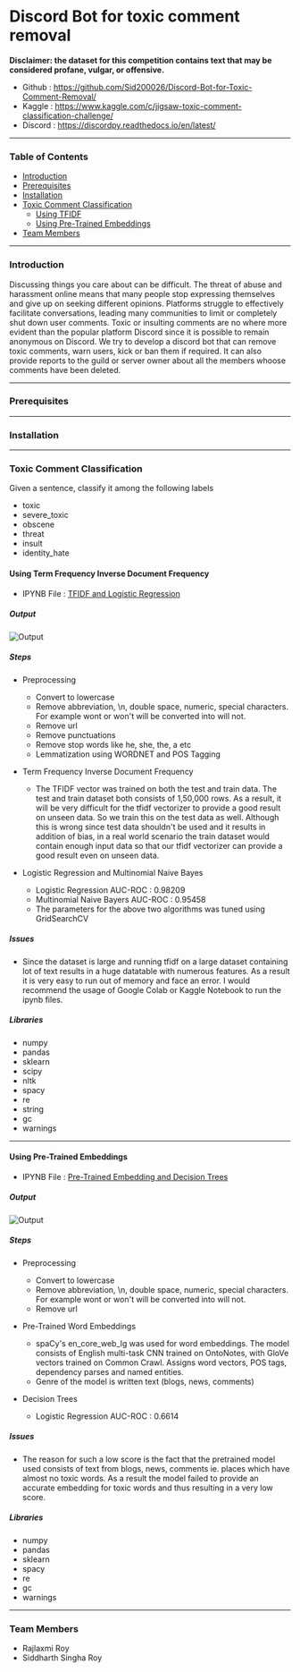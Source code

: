 # Discord Bot for toxic comment removal

**Disclaimer: the dataset for this competition contains text that may be considered profane, vulgar, or offensive.**

- Github : https://github.com/Sid200026/Discord-Bot-for-Toxic-Comment-Removal/
- Kaggle : https://www.kaggle.com/c/jigsaw-toxic-comment-classification-challenge/
- Discord : https://discordpy.readthedocs.io/en/latest/

---

### Table of Contents

- [ Introduction ](#introduction)
- [ Prerequisites](#prereq)
- [ Installation](#installation)
- [ Toxic Comment Classification](#toxic)
  - [ Using TFIDF](#tfidf)
  - [ Using Pre-Trained Embeddings](#pretrained)
- [ Team Members](#team)

---

<a name="introduction" />

### Introduction

Discussing things you care about can be difficult. The threat of abuse and harassment online means that many people stop expressing themselves and give up on seeking different opinions. Platforms struggle to effectively facilitate conversations, leading many communities to limit or completely shut down user comments. Toxic or insulting comments are no where more evident than the popular platform Discord since it is possible to remain anonymous on Discord. We try to develop a discord bot that can remove toxic comments, warn users, kick or ban them if required. It can also provide reports to the guild or server owner about all the members whoose comments have been deleted.

---

<a name="prereq" />

### Prerequisites

---

<a name="installation" />

### Installation

---

<a name="toxic" />

### Toxic Comment Classification

Given a sentence, classify it among the following labels

- toxic
- severe_toxic
- obscene
- threat
- insult
- identity_hate

<a name="tfidf" />

#### Using Term Frequency Inverse Document Frequency

- IPYNB File : [TFIDF and Logistic Regression](ML/Toxic_Comment_Classifier_tfidf.ipynb)

##### Output

<img src="https://github.com/Sid200026/Discord-Bot-for-Toxic-Comment-Removal/blob/master/ML/Output/Logistic%20Regression%20using%20TFIDF.png" alt="Output"/>

##### Steps

- Preprocessing

  - Convert to lowercase
  - Remove abbreviation, \n, double space, numeric, special characters. For example wont or won't will be converted into will not.
  - Remove url
  - Remove punctuations
  - Remove stop words like he, she, the, a etc
  - Lemmatization using WORDNET and POS Tagging

- Term Frequency Inverse Document Frequency
  - The TFIDF vector was trained on both the test and train data. The test and train dataset both consists of 1,50,000 rows. As a result, it will be very difficult for the tfidf vectorizer to provide a good result on unseen data. So we train this on the test data as well. Although this is wrong since test data shouldn't be used and it results in addition of bias, in a real world scenario the train dataset would contain enough input data so that our tfidf vectorizer can provide a good result even on unseen data.
- Logistic Regression and Multinomial Naive Bayes
  - Logistic Regression AUC-ROC : 0.98209
  - Multinomial Naive Bayers AUC-ROC : 0.95458
  - The parameters for the above two algorithms was tuned using GridSearchCV

##### Issues

- Since the dataset is large and running tfidf on a large dataset containing lot of text results in a huge datatable with numerous features. As a result it is very easy to run out of memory and face an error. I would recommend the usage of Google Colab or Kaggle Notebook to run the ipynb files.

##### Libraries

- numpy
- pandas
- sklearn
- scipy
- nltk
- spacy
- re
- string
- gc
- warnings

---

<a name="pretrained" />

#### Using Pre-Trained Embeddings

- IPYNB File : [Pre-Trained Embedding and Decision Trees](ML/Toxic_Comment_Classification_Pre_Trained_Word_Embedding.ipynb)

##### Output

<img src="https://github.com/Sid200026/Discord-Bot-for-Toxic-Comment-Removal/blob/master/ML/Output/Decision%20Tree%20Pre-Trained%20Embeddings.png" alt="Output"/>

##### Steps

- Preprocessing

  - Convert to lowercase
  - Remove abbreviation, \n, double space, numeric, special characters. For example wont or won't will be converted into will not.
  - Remove url

- Pre-Trained Word Embeddings
  - spaCy's en_core_web_lg was used for word embeddings. The model consists of English multi-task CNN trained on OntoNotes, with GloVe vectors trained on Common Crawl. Assigns word vectors, POS tags, dependency parses and named entities.
  - Genre of the model is written text (blogs, news, comments)
- Decision Trees
  - Logistic Regression AUC-ROC : 0.6614

##### Issues

- The reason for such a low score is the fact that the pretrained model used consists of text from blogs, news, comments ie. places which have almost no toxic words. As a result the model failed to provide an accurate embedding for toxic words and thus resulting in a very low score.

##### Libraries

- numpy
- pandas
- sklearn
- spacy
- re
- gc
- warnings

---

<a name="team" />

### Team Members

- Rajlaxmi Roy
- Siddharth Singha Roy
